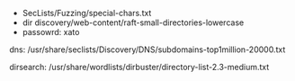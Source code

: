 - SecLists/Fuzzing/special-chars.txt
- dir discovery/web-content/raft-small-directories-lowercase
- passowrd: xato




dns: /usr/share/seclists/Discovery/DNS/subdomains-top1million-20000.txt

dirsearch: /usr/share/wordlists/dirbuster/directory-list-2.3-medium.txt
